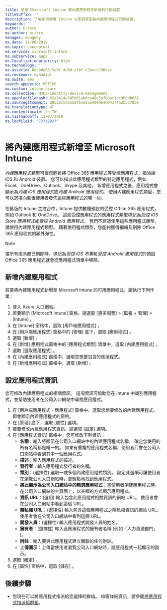 ```yaml
---
title: 使用 Microsoft Intune 將內建應用程式新增到行動裝置
titleSuffix: ''
description: 了解如何使用 Intune 以更容易安裝內建應用程式行動裝置。
keywords: ''
author: Erikre
ms.author: erikre
manager: dougeby
ms.date: 11/06/2019
ms.topic: conceptual
ms.service: microsoft-intune
ms.subservice: apps
ms.localizationpriority: high
ms.technology: ''
ms.assetid: 0ec8de66-5a0f-4c8d-afbf-c2becc7d6eec
ms.reviewer: mghadial
ms.suite: ems
search.appverid: MET150
ms.custom: intune-azure
ms.collection: M365-identity-device-management
ms.openlocfilehash: 82a2414e7458d1eb0ce48c5afb8ac1bc9bddb636
ms.sourcegitcommit: 28622c5455adfbce25a404de4d0437fa2b5370be
ms.translationtype: HT
ms.contentlocale: zh-TW
ms.lasthandoff: 11/07/2019
ms.locfileid: "73712927"
---
```

# <a name="add-built-in-apps-to-microsoft-intune"></a>將內建應用程式新增至 Microsoft Intune

*內建*應用程式類型可讓您輕鬆將 Office 365 應用程式等受控應用程式，指派給 iOS 和 Android 裝置。 您可以指派此應用程式類型的特定應用程式，例如 Excel、OneDrive、Outlook、Skype 及其他。 新增應用程式之後，應用程式會顯示為*內建 iOS 應用程式*或*內建 Android 應用程式*。 使用內建應用程式類型，您可以選擇向裝置使用者發佈這些應用程式的哪一些。

在舊版的 Intune 主控台中，Intune 提供數種預設的受控 Office 365 應用程式，例如 Outlook 和 OneDrive。 這些受控應用程式的應用程式類型標記為*受控 iOS Store 應用程式*或*受控 Android 應用程式*。 我們不建議使用這些應用程式類型，請使用內建應用程式類型。 藉著使用程式類型，您能夠獲得編輯及刪除 Office 365 應用程式的額外彈性。

>[!NOTE]
>當所有指派都已刪除時，標記為*受控 iOS 市集*和*受控 Android 應用程式*的預設 Office 365 應用程式就會從應用程式清單中移除。

## <a name="add-a-built-in-app"></a>新增內建應用程式

若要將內建應用程式新增至 Microsoft Intune 的可用應用程式，請執行下列作業：
1. 登入 Azure 入口網站。
2. 若要顯示 [Microsoft Intune] 窗格，請選取 [更多服務]   > [監視 + 管理]   > [Intune]  。
3. 在 [Intune]  窗格中，選取 [用戶端應用程式]  。
4. 在 [用戶端應用程式]  窗格中的 [管理]  底下，選取 [應用程式]  。
5. 選取 [新增]  。
6. 在 [新增]  應用程式窗格中的 [應用程式類型]  清單中，選取 [內建應用程式]  。
7. 選取 [選取應用程式]  。
8. 在 [內建應用程式]  窗格中，選取您想要包含的應用程式。
9. 在 [新增應用程式]  窗格中，選取 [新增]  。


## <a name="configure-app-information"></a>設定應用程式資訊

您可修改內建應用程式的相關資訊。 這項資訊可協助您在 Intune 中識別應用程式，並幫助使用者在公司入口網站中尋找應用程式。
1. 在 [用戶端應用程式 - 應用程式]  窗格中，選取您想要修改的內建應用程式。  
    即會顯示內建應用程式的窗格。
2. 在 [管理]  底下，選取 [屬性]  選項。
3. 若要修改內建應用程式資訊，請選取 [設定]  選項。
4. 在 [應用程式資訊]  窗格中，您可修改下列資訊：
    - **名稱**：輸入將顯示在公司入口網站中的內建應用程式名稱。 確定您使用的所有名稱都是唯一的。 如果有重複的應用程式名稱，使用者只會在公司入口網站中看到其中一個應用程式。
    - **描述**：輸入應用程式的描述。 
    - **發行者**：輸入應用程式發行者的名稱。
    - **類別**：(選擇性) 選取一或多個內建應用程式類別。 設定此選項可讓使用者在瀏覽公司入口網站時，更輕鬆地找到應用程式。
    - **將此顯示為公司入口網站中的精選應用程式**：當使用者瀏覽應用程式時，在公司入口網站的主頁面上，以突顯的方式顯示應用程式。
    - **資訊 URL**：(選用) 輸入包含此應用程式相關資訊的網站 URL。 使用者會在公司入口網站中看到這個 URL。
    - **隱私權 URL**：(選擇性) 輸入包含這個應用程式之隱私權資訊的網站 URL。 使用者會在公司入口網站中看到這個 URL。
    - **開發人員**：(選擇性) 輸入應用程式開發人員的姓名。
    - **擁有者**：(選擇性) 輸入此應用程式的擁有者名稱 (例如「人力資源部門」  )。
    - **附註**：輸入要與此應用程式建立關聯的任何附註。
    - **上傳圖示**：上傳當使用者瀏覽公司入口網站時，隨應用程式一起顯示的圖示。
4. 選取 [確定]  。
5. 在 [屬性]  窗格中，選取 [儲存]  。

## <a name="next-steps"></a>後續步驟

- 您現在可以將應用程式指派給您選擇的群組。 如需詳細資訊，請參閱[將應用程式指派給群組](apps-deploy.md)。
